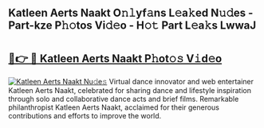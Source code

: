 ## Katleen Aerts Naakt O𝚗𝚕yf𝚊ns L𝚎a𝚔ed N𝚞𝚍es - Part-kze P𝚑𝚘tos Vi𝚍𝚎o - H𝚘𝚝 Part L𝚎a𝚔s LwwaJ

# <h2><a href="http://kf0sby.oniu.top/?m=Katleen+Aerts+Naakt">🔗👉 🔴 Katleen Aerts Naakt P𝚑ot𝚘𝚜 V𝚒d𝚎o</a></h2>

[![Katleen Aerts Naakt Nu𝚍e𝚜](https://i.imgur.com/0qMVB7G.gif)](http://kf0sby.oniu.top/?m=Katleen+Aerts+Naakt)
Virtual dance innovator and web entertainer Katleen Aerts Naakt, celebrated for sharing dance and lifestyle inspiration through solo and collaborative dance acts and brief films. Remarkable philanthropist Katleen Aerts Naakt, acclaimed for their generous contributions and efforts to improve the world.  
